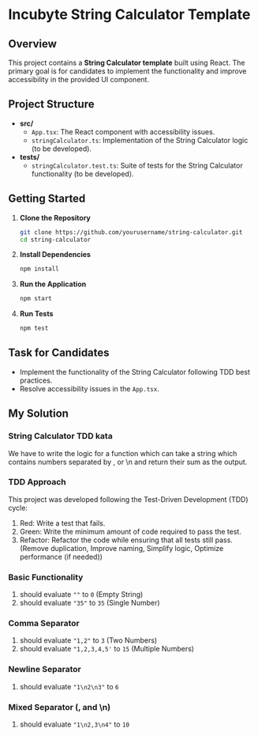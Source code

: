 # Incubyte String Calculator Template

## Overview

This project contains a **String Calculator template** built using React. The primary goal is for candidates to implement the functionality and improve accessibility in the provided UI component.

## Project Structure

- **src/**
  - `App.tsx`: The React component with accessibility issues.
  - `stringCalculator.ts`: Implementation of the String Calculator logic (to be developed).
- **tests/**
  - `stringCalculator.test.ts`: Suite of tests for the String Calculator functionality (to be developed).

## Getting Started

1. **Clone the Repository**

   ```bash
   git clone https://github.com/yourusername/string-calculator.git
   cd string-calculator
   ```

2. **Install Dependencies**

   ```bash
   npm install
   ```

3. **Run the Application**

   ```bash
   npm start
   ```

4. **Run Tests**

   ```bash
   npm test
   ```

## Task for Candidates

- Implement the functionality of the String Calculator following TDD best practices.
- Resolve accessibility issues in the `App.tsx`.

## My Solution

### String Calculator TDD kata

We have to write the logic for a function which can take a string which contains numbers separated by , or \n and return their sum as the output.

### TDD Approach

This project was developed following the Test-Driven Development (TDD) cycle:

1. Red: Write a test that fails.
2. Green: Write the minimum amount of code required to pass the test.
3. Refactor: Refactor the code while ensuring that all tests still pass. (Remove duplication, Improve naming, Simplify logic, Optimize performance (if needed))

### Basic Functionality

1. should evaluate `""` to `0` (Empty String)
2. should evaluate `"35"` to `35` (Single Number)

### Comma Separator

1. should evaluate `"1,2"` to `3` (Two Numbers)
2. should evaluate `"1,2,3,4,5'` to `15` (Multiple Numbers)

### Newline Separator

1. should evaluate `"1\n2\n3"` to `6`

### Mixed Separator (, and \n)

1. should evaluate `"1\n2,3\n4"` to `10`
